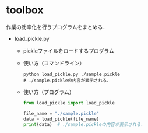 # toolbox

作業の効率化を行うプログラムをまとめる．

* load\_pickle.py
  
  * pickleファイルをロードするプログラム
  
  * 使い方（コマンドライン）
    
    ```
    python load_pickle.py ./sample.pickle
    # ./sample.pickleの内容が表示される．
    ```
  
  * 使い方（プログラム）
    
    ```python
    from load_pickle import load_pickle
    
    file_name = "./sample.pickle"
    data = load_pickle(file_name)
    print(data)  # ./sample.pickleの内容が表示される．
    ```
